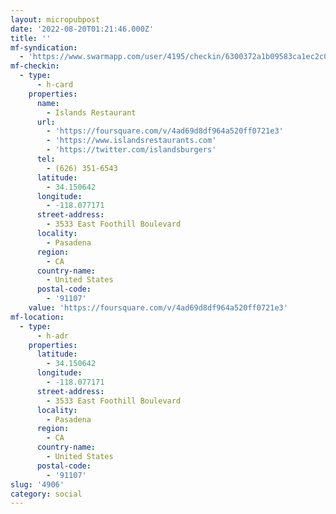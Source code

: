 ```yaml
---
layout: micropubpost
date: '2022-08-20T01:21:46.000Z'
title: ''
mf-syndication:
  - 'https://www.swarmapp.com/user/4195/checkin/6300372a1b09583ca1ec2c07'
mf-checkin:
  - type:
      - h-card
    properties:
      name:
        - Islands Restaurant
      url:
        - 'https://foursquare.com/v/4ad69d8df964a520ff0721e3'
        - 'https://www.islandsrestaurants.com'
        - 'https://twitter.com/islandsburgers'
      tel:
        - (626) 351-6543
      latitude:
        - 34.150642
      longitude:
        - -118.077171
      street-address:
        - 3533 East Foothill Boulevard
      locality:
        - Pasadena
      region:
        - CA
      country-name:
        - United States
      postal-code:
        - '91107'
    value: 'https://foursquare.com/v/4ad69d8df964a520ff0721e3'
mf-location:
  - type:
      - h-adr
    properties:
      latitude:
        - 34.150642
      longitude:
        - -118.077171
      street-address:
        - 3533 East Foothill Boulevard
      locality:
        - Pasadena
      region:
        - CA
      country-name:
        - United States
      postal-code:
        - '91107'
slug: '4906'
category: social
---
```

